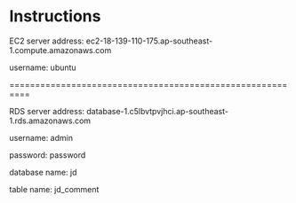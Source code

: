 # Instructions

EC2 server address: ec2-18-139-110-175.ap-southeast-1.compute.amazonaws.com

username: ubuntu


==========================================================

RDS server address: database-1.c5lbvtpvjhci.ap-southeast-1.rds.amazonaws.com

username: admin

password: password

database name: jd

table name: jd_comment
